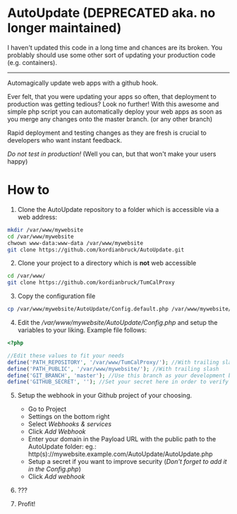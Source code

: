 # AutoUpdate (DEPRECATED aka. no longer maintained)

I haven't updated this code in a long time and chances are its broken. You problably should use some other sort of updating your production code (e.g. containers).

---

Automagically update web apps with a github hook.

Ever felt, that you were updating your apps so often, that deployment to production was
getting tedious? Look no further! With this awesome and simple php script you can
automatically deploy your web apps as soon as you merge any changes onto the master branch. (or any other branch)

Rapid deployment and testing changes as they are fresh is crucial to developers who want instant feedback.

*Do not test in production!* (Well you can, but that won't make your users happy)

# How to

1. Clone the AutoUpdate repository to a folder which is accessible via a web address:

```bash
mkdir /var/www/mywebsite
cd /var/www/mywebsite
chwown www-data:www-data /var/www/mywebsite
git clone https://github.com/kordianbruck/AutoUpdate.git
```
2. Clone your project to a directory which is **not** web accessible
```bash
cd /var/www/
git clone https://github.com/kordianbruck/TumCalProxy
```
3. Copy the configuration file
```bash
cp /var/www/mywebsite/AutoUpdate/Config.default.php /var/www/mywebsite/AutoUpdate/Config.php
```
4. Edit the */var/www/mywebsite/AutoUpdate/Config.php* and setup the variables to your liking. Example file follows:
```php
<?php

//Edit these values to fit your needs
define('PATH_REPOSITORY', '/var/www/TumCalProxy/'); //With trailing slash
define('PATH_PUBLIC', '/var/www/mywebsite/'); //With trailing slash
define('GIT_BRANCH', 'master'); //Use this branch as your development branch and only update this branch
define('GITHUB_SECRET', ''); //Set your secret here in order to verify that requests come from Github
```
5. Setup the webhook in your Github project of your choosing.
    * Go to Project
    * Settings on the bottom right
    * Select *Webhooks & services*
    * Click *Add Webhook*
    * Enter your domain  in  the Payload URL with the public path to the AutoUpdate folder: eg.: http(s)://mywebsite.example.com/AutoUpdate/AutoUpdate.php
    * Setup a secret if you want to improve security (*Don't forget to add it in the Config.php*)
    * Click *Add webhook*

6. ???
7. Profit!

